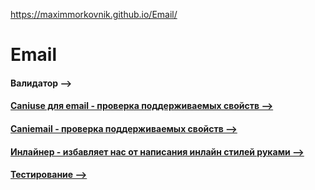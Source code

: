 <https://maximmorkovnik.github.io/Email/>
  
<h1>Email</h1>

<h4>Валидатор --><h4><https://validator.w3.org/>
  
[**<h4>Сaniuse для email - проверка поддерживаемых свойств --><h4>**](https://caniuse.email/)
  
[**<h4>Сaniemail - проверка поддерживаемых свойств --><h4>**](https://www.caniemail.com/)
  
[**<h4>Инлайнер - избавляет нас от написания инлайн стилей руками --><h4>**](https://www.campaignmonitor.com/resources/tools/css-inliner/)
  
[**<h4>Тестирование --><h4>**](https://putsmail.com/)
